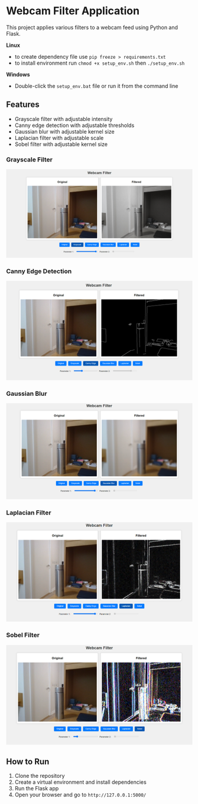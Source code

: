 # Webcam Filter Application

This project applies various filters to a webcam feed using Python and Flask.

**Linux**
- to create dependency file use `pip freeze > requirements.txt`
- to install environment run  `chmod +x setup_env.sh` then `./setup_env.sh`

**Windows**
- Double-click the `setup_env.bat` file or run it from the command line

## Features
- Grayscale filter with adjustable intensity
- Canny edge detection with adjustable thresholds
- Gaussian blur with adjustable kernel size
- Laplacian filter with adjustable scale
- Sobel filter with adjustable kernel size

### Grayscale Filter
![Grayscale Filter](images/Grayscale%20Filter.png)

### Canny Edge Detection
![Canny Edge Detection](images/Canny%20Edge%20Detection.png)

### Gaussian Blur
![Gaussian Blur](images/Gaussian%20Blur.png)

### Laplacian Filter
![Laplacian Filter](images/Laplacian%20Filter.png)

### Sobel Filter
![Sobel Filter](images/Sobel%20Filter.png)

## How to Run
1. Clone the repository
2. Create a virtual environment and install dependencies
3. Run the Flask app
4. Open your browser and go to `http://127.0.0.1:5000/`